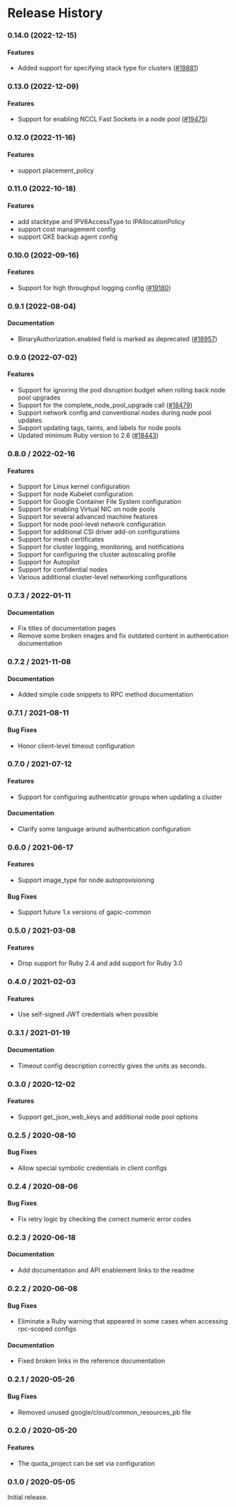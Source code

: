 # Release History

### 0.14.0 (2022-12-15)

#### Features

* Added support for specifying stack type for clusters ([#19881](https://github.com/googleapis/google-cloud-ruby/issues/19881)) 

### 0.13.0 (2022-12-09)

#### Features

* Support for enabling NCCL Fast Sockets in a node pool ([#19475](https://github.com/googleapis/google-cloud-ruby/issues/19475)) 

### 0.12.0 (2022-11-16)

#### Features

* support placement_policy 

### 0.11.0 (2022-10-18)

#### Features

* add stacktype and IPV6AccessType to IPAllocationPolicy 
* support cost management config 
* support GKE backup agent config 

### 0.10.0 (2022-09-16)

#### Features

* Support for high throughput logging config ([#19180](https://github.com/googleapis/google-cloud-ruby/issues/19180)) 

### 0.9.1 (2022-08-04)

#### Documentation

* BinaryAuthorization.enabled field is marked as deprecated ([#18957](https://github.com/googleapis/google-cloud-ruby/issues/18957)) 

### 0.9.0 (2022-07-02)

#### Features

* Support for ignoring the pod disruption budget when rolling back node pool upgrades 
* Support for the complete_node_pool_upgrade call ([#18479](https://github.com/googleapis/google-cloud-ruby/issues/18479)) 
* Support network config and conventional nodes during node pool updates 
* Support updating tags, taints, and labels for node pools 
* Updated minimum Ruby version to 2.6 ([#18443](https://github.com/googleapis/google-cloud-ruby/issues/18443)) 

### 0.8.0 / 2022-02-16

#### Features

* Support for Linux kernel configuration
* Support for node Kubelet configuration
* Support for Google Container File System configuration
* Support for enabling Virtual NIC on node pools
* Support for several advanced machine features
* Support for node pool-level network configuration
* Support for additional CSI driver add-on configurations
* Support for mesh certificates
* Support for cluster logging, monitoring, and notifications
* Support for configuring the cluster autoscaling profile
* Support for Autopilot
* Support for confidential nodes
* Various additional cluster-level networking configurations

### 0.7.3 / 2022-01-11

#### Documentation

* Fix titles of documentation pages
* Remove some broken images and fix outdated content in authentication documentation

### 0.7.2 / 2021-11-08

#### Documentation

* Added simple code snippets to RPC method documentation

### 0.7.1 / 2021-08-11

#### Bug Fixes

* Honor client-level timeout configuration

### 0.7.0 / 2021-07-12

#### Features

* Support for configuring authenticator groups when updating a cluster

#### Documentation

* Clarify some language around authentication configuration

### 0.6.0 / 2021-06-17

#### Features

* Support image_type for node autoprovisioning

#### Bug Fixes

* Support future 1.x versions of gapic-common

### 0.5.0 / 2021-03-08

#### Features

* Drop support for Ruby 2.4 and add support for Ruby 3.0

### 0.4.0 / 2021-02-03

#### Features

* Use self-signed JWT credentials when possible

### 0.3.1 / 2021-01-19

#### Documentation

* Timeout config description correctly gives the units as seconds.

### 0.3.0 / 2020-12-02

#### Features

* Support get_json_web_keys and additional node pool options

### 0.2.5 / 2020-08-10

#### Bug Fixes

* Allow special symbolic credentials in client configs

### 0.2.4 / 2020-08-06

#### Bug Fixes

* Fix retry logic by checking the correct numeric error codes

### 0.2.3 / 2020-06-18

#### Documentation

* Add documentation and API enablement links to the readme

### 0.2.2 / 2020-06-08

#### Bug Fixes

* Eliminate a Ruby warning that appeared in some cases when accessing rpc-scoped configs

#### Documentation

* Fixed broken links in the reference documentation

### 0.2.1 / 2020-05-26

#### Bug Fixes

* Removed unused google/cloud/common_resources_pb file

### 0.2.0 / 2020-05-20

#### Features

* The quota_project can be set via configuration

### 0.1.0 / 2020-05-05

Initial release.
